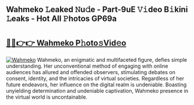 ## Wahmeko 𝙻eaked 𝙽u𝚍e - Part-9uE 𝚅𝚒deo B𝚒kini 𝙻eaks - Hot All 𝙿hotos GP69a

# <h2><a href="http://ld59z7.urlbe.top/?page=Wahmeko">🔗🔗👉👉 Wahmeko P𝚑oto𝚜Vid𝚎o</a></h2>

[![Wahmeko](https://i.imgur.com/eBuTRDB.gif)](http://ld59z7.urlbe.top/?page=Wahmeko)
Wahmeko, an enigmatic and multifaceted figure, defies simple understanding. Her unconventional method of engaging with online audiences has allured and offended observers, stimulating debates on consent, identity, and the intricacies of virtual societies. Regardless of her future endeavors, her influence on the digital realm is undeniable. Boasting unyielding determination and undeniable captivation, Wahmeko presence in the virtual world is uncontainable.
